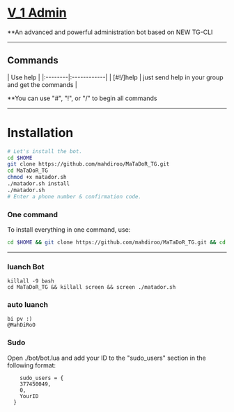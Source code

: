 # [V_1 Admin](https://telegram.me/MahDiRoO)

**An advanced and powerful administration bot based on NEW TG-CLI


* * *

## Commands

| Use help |
|:--------|:------------|
| [#!/]help | just send help in your group and get the commands |

**You can use "#", "!", or "/" to begin all commands

* * *

# Installation

```sh
# Let's install the bot.
cd $HOME
git clone https://github.com/mahdiroo/MaTaDoR_TG.git
cd MaTaDoR_TG
chmod +x matador.sh
./matador.sh install
./matador.sh 
# Enter a phone number & confirmation code.
```
### One command
To install everything in one command, use:
```sh
cd $HOME && git clone https://github.com/mahdiroo/MaTaDoR_TG.git && cd MaTaDoR_TG && chmod +x matador.sh && ./matador.sh install && ./matador.sh
```

* * *

### luanch Bot

```
killall -9 bash
cd MaTaDoR_TG && killall screen && screen ./matador.sh
```
### auto luanch 
```
bi pv :)
@MahDiRoO
```
### Sudo

Open ./bot/bot.lua and add your ID to the "sudo_users" section in the following format:
```
    sudo_users = {
    377450049,
    0,
    YourID
  }
